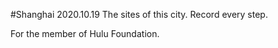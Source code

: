 #Shanghai
2020.10.19
The sites of this city.
Record every step.

For the member of Hulu Foundation.



